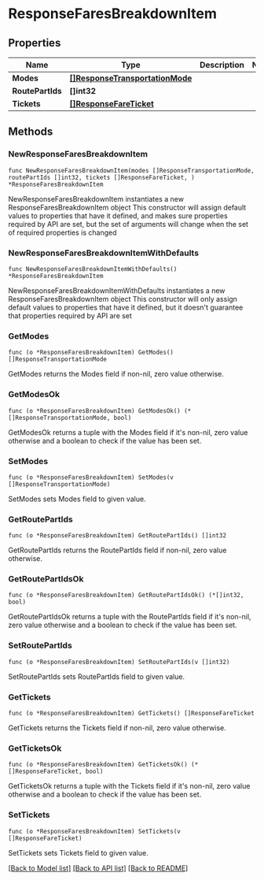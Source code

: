 # ResponseFaresBreakdownItem

## Properties

Name | Type | Description | Notes
------------ | ------------- | ------------- | -------------
**Modes** | [**[]ResponseTransportationMode**](ResponseTransportationMode.md) |  | 
**RoutePartIds** | **[]int32** |  | 
**Tickets** | [**[]ResponseFareTicket**](ResponseFareTicket.md) |  | 

## Methods

### NewResponseFaresBreakdownItem

`func NewResponseFaresBreakdownItem(modes []ResponseTransportationMode, routePartIds []int32, tickets []ResponseFareTicket, ) *ResponseFaresBreakdownItem`

NewResponseFaresBreakdownItem instantiates a new ResponseFaresBreakdownItem object
This constructor will assign default values to properties that have it defined,
and makes sure properties required by API are set, but the set of arguments
will change when the set of required properties is changed

### NewResponseFaresBreakdownItemWithDefaults

`func NewResponseFaresBreakdownItemWithDefaults() *ResponseFaresBreakdownItem`

NewResponseFaresBreakdownItemWithDefaults instantiates a new ResponseFaresBreakdownItem object
This constructor will only assign default values to properties that have it defined,
but it doesn't guarantee that properties required by API are set

### GetModes

`func (o *ResponseFaresBreakdownItem) GetModes() []ResponseTransportationMode`

GetModes returns the Modes field if non-nil, zero value otherwise.

### GetModesOk

`func (o *ResponseFaresBreakdownItem) GetModesOk() (*[]ResponseTransportationMode, bool)`

GetModesOk returns a tuple with the Modes field if it's non-nil, zero value otherwise
and a boolean to check if the value has been set.

### SetModes

`func (o *ResponseFaresBreakdownItem) SetModes(v []ResponseTransportationMode)`

SetModes sets Modes field to given value.


### GetRoutePartIds

`func (o *ResponseFaresBreakdownItem) GetRoutePartIds() []int32`

GetRoutePartIds returns the RoutePartIds field if non-nil, zero value otherwise.

### GetRoutePartIdsOk

`func (o *ResponseFaresBreakdownItem) GetRoutePartIdsOk() (*[]int32, bool)`

GetRoutePartIdsOk returns a tuple with the RoutePartIds field if it's non-nil, zero value otherwise
and a boolean to check if the value has been set.

### SetRoutePartIds

`func (o *ResponseFaresBreakdownItem) SetRoutePartIds(v []int32)`

SetRoutePartIds sets RoutePartIds field to given value.


### GetTickets

`func (o *ResponseFaresBreakdownItem) GetTickets() []ResponseFareTicket`

GetTickets returns the Tickets field if non-nil, zero value otherwise.

### GetTicketsOk

`func (o *ResponseFaresBreakdownItem) GetTicketsOk() (*[]ResponseFareTicket, bool)`

GetTicketsOk returns a tuple with the Tickets field if it's non-nil, zero value otherwise
and a boolean to check if the value has been set.

### SetTickets

`func (o *ResponseFaresBreakdownItem) SetTickets(v []ResponseFareTicket)`

SetTickets sets Tickets field to given value.



[[Back to Model list]](../README.md#documentation-for-models) [[Back to API list]](../README.md#documentation-for-api-endpoints) [[Back to README]](../README.md)



